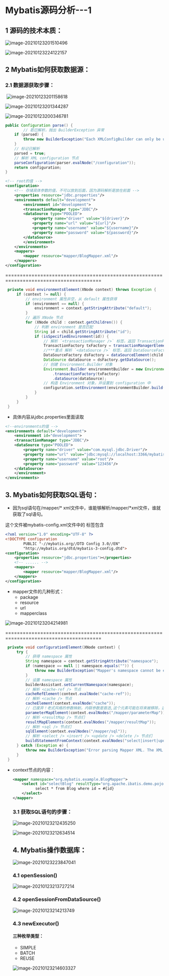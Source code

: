 

# Mybatis源码分析---1

## 1 源码的技术本质：

![image-20210123201510496](C:\Users\baiheng.jiang\AppData\Roaming\Typora\typora-user-images\image-20210123201510496.png)

![image-20210123224122157](C:\Users\baiheng.jiang\AppData\Roaming\Typora\typora-user-images\image-20210123224122157.png)



## 2 Mybatis如何获取数据源：

### 2.1 数据源获取步骤：

​	![image-20210123201158618](C:\Users\baiheng.jiang\AppData\Roaming\Typora\typora-user-images\image-20210123201158618.png)

![image-20210123201344287](C:\Users\baiheng.jiang\AppData\Roaming\Typora\typora-user-images\image-20210123201344287.png)

![image-20210123200346781](C:\Users\baiheng.jiang\AppData\Roaming\Typora\typora-user-images\image-20210123200346781.png)



```java
public Configuration parse() {
        // 若已解析，抛出 BuilderException 异常
    if (parsed) {
        throw new BuilderException("Each XMLConfigBuilder can only be used once.");
    }
    // 标记已解析
    parsed = true;
    // 解析 XML configuration 节点
    parseConfiguration(parser.evalNode("/configuration"));
    return configuration;
}
```



```xml
<!-- root的值 -->
<configuration>
    <!-- 存储具体参数的值，不可以放到后面，因为源码解析是放在前面 -->
    <properties resource="jdbc.properties"/>
    <environments default="development">
        <environment id="development">
        <transactionManager type="JDBC"/>
        <dataSource type="POOLED">
            <property name="driver" value="${driver}"/>
            <property name="url" value="${url}"/>
            <property name="username" value="${username}"/>
            <property name="password" value="${password}"/>
        </dataSource>
        </environment>
    </environments>
    <mappers>
    	<mapper resource="mapper/BlogMapper.xml"/>
    </mappers>
</configuration>
```

=======================================================================================

```java
 private void environmentsElement(XNode context) throws Exception {
     if (context != null) {
         // environment 属性非空，从 default 属性获得
         if (environment == null) {
             environment = context.getStringAttribute("default");
         }
         // 遍历 XNode 节点
         for (XNode child : context.getChildren()) {
             // 判断 environment 是否匹配
             String id = child.getStringAttribute("id");
             if (isSpecifiedEnvironment(id)) {
                 // 解析 `<transactionManager />` 标签，返回 TransactionFactory 对象
                 TransactionFactory txFactory = transactionManagerElement(child.evalNode("transactionManager"));
                 //***重点 解析 `<dataSource />` 标签，返回 DataSourceFactory 对象
                 DataSourceFactory dsFactory = dataSourceElement(child.evalNode("dataSource"));
                 DataSource dataSource = dsFactory.getDataSource();
                 // 创建 Environment.Builder 对象
                 Environment.Builder environmentBuilder = new Environment.Builder(id)
                     .transactionFactory(txFactory)
                     .dataSource(dataSource);
                 // 构造 Environment 对象，并设置到 configuration 中
                 configuration.setEnvironment(environmentBuilder.build());
             }
         }
     }
 }
```

+ 具体内容从jdbc.properties里面读取

```xml
<!--environments的值 -->
<environments default="development">
    <environment id="development">
    <transactionManager type="JDBC"/>
    <dataSource type="POOLED">
        <property name="driver" value="com.mysql.jdbc.Driver"/>
        <property name="url" value="jdbc:mysql://localhost:3366/mybatis?serverTimezone=UTC"/>
        <property name="username" value="root"/>
        <property name="password" value="123456"/>
    </dataSource>
    </environment>
</environments>
```

## 3. Mybatis如何获取SQL语句：

+ 因为sql语句在/mapper/* xml文件中，谁能够解析/mapper/*xml文件，谁就获取了sql语句。

这个文件被mybatis-config.xml文件中的 <mappers>标签包含

```xml
<?xml version="1.0" encoding="UTF-8" ?>
<!DOCTYPE configuration
        PUBLIC "-//mybatis.org//DTD Config 3.0//EN"
        "http://mybatis.org/dtd/mybatis-3-config.dtd">
<configuration>
    <properties resource="jdbc.properties"></properties>
    <!-- ...... -->
    <mappers>
        <mapper resource="mapper/BlogMapper.xml"/>
    </mappers>
</configuration>
```

+ mapper文件的几种形式：
  - package
  - resource
  - url
  - mapperclass

![image-20210123204214981](C:\Users\baiheng.jiang\AppData\Roaming\Typora\typora-user-images\image-20210123204214981.png)

=======================================================================================

```java
 private void configurationElement(XNode context) {
     try {
         // 获得 namespace 属性
         String namespace = context.getStringAttribute("namespace");
         if (namespace == null || namespace.equals("")) {
             throw new BuilderException("Mapper's namespace cannot be empty");
         }
         // 设置 namespace 属性
         builderAssistant.setCurrentNamespace(namespace);
         // 解析 <cache-ref /> 节点
         cacheRefElement(context.evalNode("cache-ref"));
         // 解析 <cache /> 节点
         cacheElement(context.evalNode("cache"));
         // 已废弃！老式风格的参数映射。内联参数是首选,这个元素可能在将来被移除，这里不会记录。
         parameterMapElement(context.evalNodes("/mapper/parameterMap"));
         // 解析 <resultMap /> 节点们
         resultMapElements(context.evalNodes("/mapper/resultMap"));
         // 解析 <sql /> 节点们
         sqlElement(context.evalNodes("/mapper/sql"));
         // 解析 <select /> <insert /> <update /> <delete /> 节点们
         buildStatementFromContext(context.evalNodes("select|insert|update|delete"));
     } catch (Exception e) {
         throw new BuilderException("Error parsing Mapper XML. The XML location is '" + resource + "'. Cause: " + e, e);
     }
 }
```

+ context节点的内容：

  ```xml
  <mapper namespace="org.mybatis.example.BlogMapper">
      <select id="selectBlog" resultType="org.apache.ibatis.demo.pojo.Blog">
     		select * from Blog where id = #{id}
      </select>
  </mapper>
  ```

  ### 3.1 获取SQL语句的步骤：

  ![image-20210123212435250](C:\Users\baiheng.jiang\AppData\Roaming\Typora\typora-user-images\image-20210123212435250.png)

  ![image-20210123212634514](C:\Users\baiheng.jiang\AppData\Roaming\Typora\typora-user-images\image-20210123212634514.png)

  ## 4. Mybatis操作数据库：

  ![image-20210123223847041](C:\Users\baiheng.jiang\AppData\Roaming\Typora\typora-user-images\image-20210123223847041.png)

  ### 4.1 openSession()

  ![image-20210123213727214](C:\Users\baiheng.jiang\AppData\Roaming\Typora\typora-user-images\image-20210123213727214.png)

  ### 4.2 openSessionFromDataSource()

  ![image-20210123214213749](C:\Users\baiheng.jiang\AppData\Roaming\Typora\typora-user-images\image-20210123214213749.png)

  ### 4.3 newExecutor()

  #### 三种枚举类型：

  + SIMPLE
  + BATCH
  + REUSE

  ![image-20210123214603327](C:\Users\baiheng.jiang\AppData\Roaming\Typora\typora-user-images\image-20210123214603327.png)

  

  

  